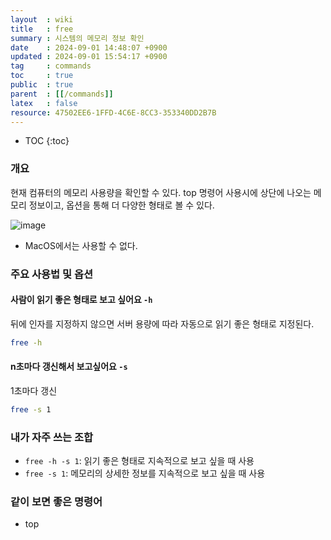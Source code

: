 ```yaml
---
layout  : wiki
title   : free
summary : 시스템의 메모리 정보 확인
date    : 2024-09-01 14:48:07 +0900
updated : 2024-09-01 15:54:17 +0900
tag     : commands
toc     : true
public  : true
parent  : [[/commands]]
latex   : false
resource: 47502EE6-1FFD-4C6E-8CC3-353340DD2B7B
---
```

* TOC
{:toc}

### 개요

현재 컴퓨터의 메모리 사용량을 확인할 수 있다. top 명령어 사용시에 상단에 나오는 메모리 정보이고, 옵션을 통해 더 다양한 형태로 볼 수 있다.

![image](https://github.com/user-attachments/assets/0168327c-dba5-4ae9-97f0-1f7032219066)

- MacOS에서는 사용할 수 없다.

### 주요 사용법 및 옵션

#### 사람이 읽기 좋은 형태로 보고 싶어요 `-h`

뒤에 인자를 지정하지 않으면 서버 용량에 따라 자동으로 읽기 좋은 형태로 지정된다.

```bash
free -h
```

#### n초마다 갱신해서 보고싶어요 `-s`

1초마다 갱신

```bash
free -s 1
```

### 내가 자주 쓰는 조합

- `free -h -s 1`: 읽기 좋은 형태로 지속적으로 보고 싶을 때 사용
- `free -s 1`: 메모리의 상세한 정보를 지속적으로 보고 싶을 때 사용

### 같이 보면 좋은 명령어

- top

